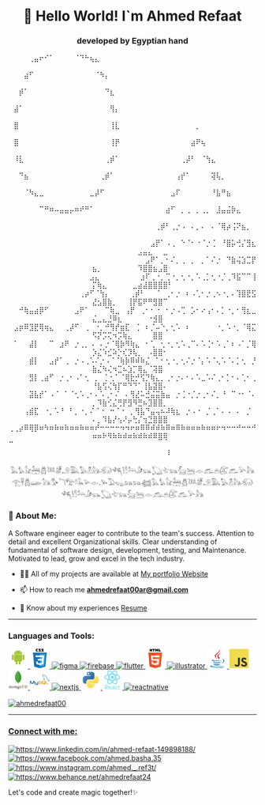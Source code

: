 <h1 align="center">👋 Hello World! I`m Ahmed Refaat</h1>
<h3 align="center">developed by Egyptian hand </h3>
<p align="center">
⠀⠀⠀⠀⢀⣤⠖⠊⠁⠀⠀⠀⠀⠈⠙⠓⢦⣄⠀⠀⠀⠀⠀⠀⠀⠀⠀⠀⠀⠀⠀⠀⠀⠀⠀⠀⠀⠀⠀⠀⠀⠀⠀⠀⠀⠀⠀⠀⠀⠀⠀⠀⠀⠀⠀⠀⠀⠀⠀⠀⠀⠀⠀⠀⠀
⠀⠀⠀⣴⠋⠀⠀⠀⠀⠀⠀⠀⠀⠀⠀⠀⠀⠈⠳⡄⠀⠀⠀⠀⠀⠀⠀⠀⠀⠀⠀⠀⠀⠀⠀⠀⠀⠀⠀⠀⠀⠀⠀⠀⠀⠀⠀⠀⠀⠀⠀⠀⠀⠀⠀⠀⠀⠀⠀⠀⠀⠀⠀⠀⠀
⠀⠀⡾⠁⠀⠀⠀⠀⠀⠀⠀⠀⠀⠀⠀⠀⠀⠀⠀⠙⣆⠀⠀⠀⠀⠀⠀⠀⠀⠀⠀⠀⠀⠀⠀⠀⠀⠀⠀⠀⠀⠀⠀⠀⠀⠀⠀⠀⠀⠀⠀⠀⠀⠀⠀⠀⠀⠀⠀⠀⠀⠀⠀⠀⠀
⠀⣼⠁⠀⠀⠀⠀⠀⠀⠀⠀⠀⠀⠀⠀⠀⠀⠀⠀⠀⢻⡄⠀⠀⠀⠀⠀⠀⠀⠀⠀⠀⠀⠀⠀⠀⠀⠀⠀⠀⠀⠀⠀⠀⠀⠀⠀⠀⠀⠀⠀⠀⠀⠀⠀⠀⠀⠀⠀⠀⠀⠀⠀⠀⠀
⠀⣿⠀⠀⠀⠀⠀⠀⠀⠀⠀⠀⠀⠀⠀⠀⠀⠀⠀⠀⢸⣇⠀⠀⠀⠀⠀⠀⠀⠀⠀⠀⠀⠀⠀⠀⠀⡀⠀⠀⠀⠀⠀⠀⠀⠀⠀⠀⠀⠀⠀⠀⠀⠀⠀⠀⠀⠀⠀⠀⠀⠀⠀⠀⠀
⠀⣿⠀⠀⠀⠀⠀⠀⠀⠀⠀⠀⠀⠀⠀⠀⠀⠀⠀⠀⢸⡟⠀⠀⠀⠀⠀⠀⠀⠀⠀⠀⠀⠀⠀⠀⣴⠟⢦⠀⠀⠀⠀⠀⠀⠀⠀⠀⠀⠀⠀⠀⠀⠀⠀⠀⠀⠀⠀⠀⠀⠀⠀⠀⠀
⠀⠸⣇⠀⠀⠀⠀⠀⠀⠀⠀⠀⠀⠀⠀⠀⠀⠀⠀⢀⡾⠁⠀⠀⠀⠀⠀⠀⠀⠀⠀⠀⠀⠀⢀⡼⠃⠀⠈⢳⣄⠀⠀⠀⠀⠀⠀⠀⠀⠀⠀⠀⠀⠀⠀⠀⠀⠀⠀⠀⠀⠀⠀⠀⠀
⠀⠀⠙⣦⠀⠀⠀⠀⠀⠀⠀⠀⠀⠀⠀⠀⠀⠀⢀⡾⠁⠀⠀⠀⠀⠀⠀⠀⠀⠀⠀⠀⠀⢠⡞⠁⠀⠀⠀⠀⢽⢧⡀⠀⠀⠀⠀⠀⠀⠀⠀⠀⠀⠀⠀⠀⠀⠀⠀⠀⠀⠀⠀⠀⠀
⠀⠀⠀⠈⠳⣄⣀⠀⠀⠀⠀⠀⠀⠀⠀⠀⣀⡼⠋⠀⠀⠀⠀⠀⠀⠀⠀⠀⠀⠀⠀⠀⣠⠏⠀⠀⠀⠀⠀⠀⠘⣧⠛⣦⠀⠀⠀⠀⠀⠀⠀⠀⠀⠀⠀⠀⠀⠀⠀⠀⠀⠀⠀⠀⠀
⠀⠀⠀⠀⠀⠀⠉⠛⠶⠤⣤⣤⡤⠶⠞⠛⠁⠀⠀⠀⠀⠀⠀⠀⠀⠀⠀⠀⠀⠀⠀⣴⠋⠀⡀⢀⠀⡀⢀⡀⠀⣸⣤⣬⡷⣄⠀⠀⠀⠀⠀⠀⠀⠀⠀⠀⠀⠀⠀⠀⠀⠀⠀⠀⠀
⠀⠀⠀⠀⠀⠀⠀⠀⠀⠀⠀⠀⠀⠀⠀⠀⠀⠀⠀⠀⠀⠀⠀⠀⠀⠀⠀⠀⠀⢀⡾⠃⢀⡐⠠⠀⠄⡀⠄⠀⠄⠈⢿⡴⢨⠝⣦⡀⠀⠀⠀⠀⠀⠀⠀⠀⠀⠀⠀⠀⠀⠀⠀⠀⠀
⠀⠀⠀⠀⠀⠀⠀⠀⠀⠀⠀⠀⠀⠀⠀⠀⠀⠀⠀⠀⠀⠀⠀⠀⠀⠀⠀⠀⣠⡟⠁⠠⢀⠀⠑⠈⠂⠐⠈⡐⢈⠀⠘⣿⡥⢚⡌⣻⣆⠀⠀⠀⠀⠀⠀⠀⠀⠀⣠⣤⣄⠀⠀⣀⠀
⠀⠀⠀⠀⠀⠀⠀⠀⠀⠀⠀⠀⠀⠀⠀⠀⠀⠀⠀⠀⠀⠀⠀⠀⠀⠀⠀⣠⠟⠁⡀⠂⠌⡀⢀⠀⡀⠀⡀⠁⠌⡐⠀⠙⣷⢬⣱⣉⡟⣦⡀⠀⠀⠀⠀⠀⠀⠀⠹⣿⣿⣦⣠⣿⠀
⠀⠀⠀⠀⠀⠀⠀⠀⠀⠀⠀⠀⠀⠀⠀⠀⣠⣄⠀⠀⠀⠀⠀⠀⠀⠀⣰⠏⢀⠐⡀⢉⠐⡀⢂⠐⡀⠡⢀⡁⢂⠐⡈⢀⠹⣯⠉⠉⢸⡍⢷⣄⠀⠀⠀⠀⠀⣀⣴⣼⣿⣿⣿⣿⠃
⠀⠀⠀⠀⠀⠀⠀⠀⠀⠀⠀⠀⠀⠀⢀⡴⠋⠈⢳⡄⠀⠀⠀⠀⢀⡾⠃⠀⠀⠈⠀⢀⠂⡐⠀⠆⠠⢁⠂⡐⢀⠢⠐⡀⠄⢹⣿⣟⣫⣜⣢⣿⣷⡀⠀⠀⢸⡟⣯⠟⠛⣻⣿⠉⠀
⠀⠀⠚⢷⣤⣴⡿⠋⠀⠀⠀⠀⠀⣠⠟⠁⠀⠀⠀⠉⢷⣀⠀⢠⡟⠀⢀⠂⠂⠐⠀⠂⡐⠠⢉⠀⡡⠂⠔⢠⠂⠄⡁⠐⡀⠂⢻⣆⣀⣌⣀⣄⣘⠿⣆⠀⠀⠀⠀⠀⠐⣺⣿⠀⠀
⠀⣠⡶⠿⣹⣟⢿⢶⣄⠀⠀⢀⡼⠋⠀⢀⠀⠐⡀⠚⢻⡞⣶⣏⠀⢈⠀⠆⡈⠤⠑⡀⢂⠡⠀⠆⠀⠀⠀⠀⠀⠐⡀⠡⠐⡀⠈⢿⣍⠫⡝⡩⢍⠲⡩⢷⣄⠀⠀⠀⠀⣿⣿⠀⠀
⠀⠁⠀⠀⣼⡇⠀⠀⠉⠀⣰⠟⠀⡐⢀⡀⠠⠀⠄⡐⠈⢿⡷⠻⢷⣄⠀⠂⢁⠀⢂⠐⡀⢂⠡⢀⠉⠄⠡⢈⠂⠡⢀⠁⠆⠠⠁⡈⢿⡱⣌⠱⣊⠵⡑⢎⡹⢧⡀⠀⠠⣿⣿⠂⠀
⠀⠀⠀⠀⣾⡇⠀⠀⣠⡞⠁⢀⠀⡐⠠⢀⠡⠌⡐⠠⠈⠈⢷⡷⠿⠾⠷⣌⠀⠁⠂⢂⠐⡀⢂⠌⡐⠈⡄⠡⠈⢄⠡⠈⠄⡁⢂⠀⡘⣷⣌⠳⢌⠲⣉⠦⣱⡉⢿⣄⠈⢽⣿⠀⠀
⠀⠀⠀⠀⣻⡇⢀⣴⠋⠀⡐⢀⠂⠠⠁⢂⠀⡀⠀⡁⢂⠁⠈⢿⣗⡚⢫⡙⢷⣄⡀⢀⠂⡐⠄⠂⠄⠡⣀⠡⠌⢀⠂⡁⠂⠄⢁⠂⢀⠘⣧⢫⢌⢳⡏⠛⠙⠙⠁⢸⣧⣽⣿⠄⠀
⠀⠀⠀⠀⣽⣧⡞⠁⠠⠈⠀⠁⠈⢂⠡⢀⠂⠄⠡⢀⠂⠌⠀⠄⢻⣜⠥⣚⣬⣭⣷⣤⠀⡐⢈⠐⡈⡐⢀⠂⠌⡀⠘⠀⠉⠐⠂⠈⠄⡀⠹⣷⢊⣌⢛⡟⣻⠻⣛⠦⣹⣿⣿⡀⠀
⠀⠀⠀⢠⣾⣏⠀⠐⡀⠡⠘⠀⠃⡀⠐⡀⠌⠈⠐⠀⠒⠈⠐⠀⡀⢻⣧⠙⣤⢤⠦⠼⢷⣆⠀⡐⠠⠐⠀⡈⢀⠁⠄⠠⠀⠄⠀⡈⠀⠄⡀⠹⣧⡜⢢⠜⡤⢓⡌⢲⣙⣿⣿⣿⠀
⢀⢀⡴⠿⢿⡿⠶⠳⠶⠷⠶⠷⠶⠶⠷⠶⠶⠞⠒⠒⠒⠒⠲⠲⠖⠶⠿⠿⠾⠾⠷⠿⠶⠿⠷⠶⠶⠶⠷⠶⠶⠖⠲⠒⠒⠚⠒⠒⠚⠶⠶⠗⠻⠷⠷⠾⠶⠷⠾⠷⠾⠿⣿⢿⠀
⠉⠀⠀⠀⠀⠀⠀⠀⠀⠀⠀⠀⠀⠀⠀⠀⠀⠀⠀⠀⠀⠀⠀⠀⠀⠀⠀⠀⠀⠀⠀⠀⠀⠀⠀⠀⠀⠀⠀⠀⠀⠀⠀⠀⠀⠀⠀⠀⠀⠀⠀⠀⠀⠀⠀⠀⠀⠀⠀⠀⠀⠀⠀⠸
</p>
<p align="center">𓅓𓅊𓃠𓃣𓆣𓆙𓁈𓄂𓅔𓅃𓁳𓃦𓃰𓆈𓀮𓃢𓀏𓃮𓆏𓄀𓃬𓃵𓆋𓁹𓃹𓂉𓅻𓃹𓅪𓃦𓂀𓋹𓆣𓆃𓃥𓅜𓆓𓅟𓏊𓆘𓅫𓁹.𓅩𓅐𓆌𓃬𓃬𓆉︎𓅓𓅊𓃠𓃣𓆣𓆙𓁈𓄂𓅔𓅃𓁳𓃦𓃰𓆈𓀮𓃢𓀏𓃮𓆏𓄀𓃬𓃵𓆋𓁹𓃹𓂉𓅻𓃹𓅪𓃦</p>

<h3>🚀 About Me:</h3>
  A Software engineer eager to contribute to the team's success. Attention to detail and excellent Organizational skills. Clear understanding of fundamental of software design,
  development, testing, and Maintenance. Motivated to lead, grow and excel in the tech industry.
  
- 👨‍💻 All of my projects are available at [My portfolio Website](https://ahmedrefaat00.github.io/MyPersonalWebsite/)
  
- 📫 How to reach me **ahmedrefaat00ar@gmail.com**

- 📄 Know about my experiences [Resume](https://drive.google.com/file/d/1lXDjxbllQoQ7R4NtczWQ3xQ0Q9M286xs/view?usp=sharing)

<hr/>
<div>
<h3 align="left">Languages and Tools:</h3>
  <p align="left"> <a href="https://developer.android.com" target="_blank" rel="noreferrer"> <img src="https://raw.githubusercontent.com/devicons/devicon/master/icons/android/android-original-wordmark.svg" alt="android" width="40" height="40"/> </a> <a href="https://www.w3schools.com/css/" target="_blank" rel="noreferrer"> <img src="https://raw.githubusercontent.com/devicons/devicon/master/icons/css3/css3-original-wordmark.svg" alt="css3" width="40" height="40"/> </a> <a href="https://www.figma.com/" target="_blank" rel="noreferrer"> <img src="https://www.vectorlogo.zone/logos/figma/figma-icon.svg" alt="figma" width="40" height="40"/> </a> <a href="https://firebase.google.com/" target="_blank" rel="noreferrer"> <img src="https://www.vectorlogo.zone/logos/firebase/firebase-icon.svg" alt="firebase" width="40" height="40"/> </a> <a href="https://flutter.dev" target="_blank" rel="noreferrer"> <img src="https://www.vectorlogo.zone/logos/flutterio/flutterio-icon.svg" alt="flutter" width="40" height="40"/> </a> <a href="https://www.w3.org/html/" target="_blank" rel="noreferrer"> <img src="https://raw.githubusercontent.com/devicons/devicon/master/icons/html5/html5-original-wordmark.svg" alt="html5" width="40" height="40"/> </a> <a href="https://www.adobe.com/in/products/illustrator.html" target="_blank" rel="noreferrer"> <img src="https://www.vectorlogo.zone/logos/adobe_illustrator/adobe_illustrator-icon.svg" alt="illustrator" width="40" height="40"/> </a> <a href="https://www.java.com" target="_blank" rel="noreferrer"> <img src="https://raw.githubusercontent.com/devicons/devicon/master/icons/java/java-original.svg" alt="java" width="40" height="40"/> </a> <a href="https://developer.mozilla.org/en-US/docs/Web/JavaScript" target="_blank" rel="noreferrer"> <img src="https://raw.githubusercontent.com/devicons/devicon/master/icons/javascript/javascript-original.svg" alt="javascript" width="40" height="40"/> </a> <a href="https://www.mongodb.com/" target="_blank" rel="noreferrer"> <img src="https://raw.githubusercontent.com/devicons/devicon/master/icons/mongodb/mongodb-original-wordmark.svg" alt="mongodb" width="40" height="40"/> </a> <a href="https://www.mysql.com/" target="_blank" rel="noreferrer"> <img src="https://raw.githubusercontent.com/devicons/devicon/master/icons/mysql/mysql-original-wordmark.svg" alt="mysql" width="40" height="40"/> </a> <a href="https://nextjs.org/" target="_blank" rel="noreferrer"> <img src="https://cdn.worldvectorlogo.com/logos/nextjs-2.svg" alt="nextjs" width="40" height="40"/> </a> <a href="https://www.python.org" target="_blank" rel="noreferrer"> <img src="https://raw.githubusercontent.com/devicons/devicon/master/icons/python/python-original.svg" alt="python" width="40" height="40"/> </a> <a href="https://reactjs.org/" target="_blank" rel="noreferrer"> <img src="https://raw.githubusercontent.com/devicons/devicon/master/icons/react/react-original-wordmark.svg" alt="react" width="40" height="40"/> </a> <a href="https://reactnative.dev/" target="_blank" rel="noreferrer"> <img src="https://reactnative.dev/img/header_logo.svg" alt="reactnative" width="40" height="40"/> </a> <a href="https://sass-lang.com" target="_blank" rel="noreferrer"> 
  
  <p><img align="center" src="https://github-readme-stats.vercel.app/api/top-langs?username=ahmedrefaat00&show_icons=true&locale=en&layout=compact" alt="ahmedrefaat00" /></p>
</div>

<hr/>
<h3 align="left">Connect with me:</h3>
<p align="left">
<a href="https://linkedin.com/in/https://www.linkedin.com/in/ahmed-refaat-149898188/" target="blank"><img align="center" src="https://raw.githubusercontent.com/rahuldkjain/github-profile-readme-generator/master/src/images/icons/Social/linked-in-alt.svg" alt="https://www.linkedin.com/in/ahmed-refaat-149898188/" height="30" width="40" /></a>
<a href="https://fb.com/https://www.facebook.com/ahmed.basha.35" target="blank"><img align="center" src="https://raw.githubusercontent.com/rahuldkjain/github-profile-readme-generator/master/src/images/icons/Social/facebook.svg" alt="https://www.facebook.com/ahmed.basha.35" height="30" width="40" /></a>
<a href="https://instagram.com/https://www.instagram.com/ahmed._.ref3t/" target="blank"><img align="center" src="https://raw.githubusercontent.com/rahuldkjain/github-profile-readme-generator/master/src/images/icons/Social/instagram.svg" alt="https://www.instagram.com/ahmed._.ref3t/" height="30" width="40" /></a>
<a href="https://www.behance.net/https://www.behance.net/ahmedrefaat24" target="blank"><img align="center" src="https://raw.githubusercontent.com/rahuldkjain/github-profile-readme-generator/master/src/images/icons/Social/behance.svg" alt="https://www.behance.net/ahmedrefaat24" height="30" width="40" /></a>
</p>
<p>Let's code and create magic together!✨</p>


